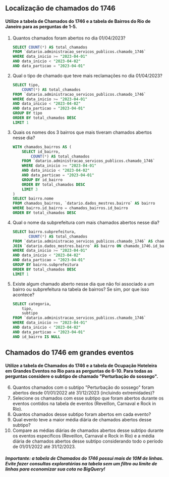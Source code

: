 ## Localização de chamados do 1746
#### Utilize a tabela de Chamados do 1746 e a tabela de Bairros do Rio de Janeiro para as perguntas de 1-5.

1. Quantos chamados foram abertos no dia 01/04/2023?
    ```sql
    SELECT COUNT(*) AS total_chamados
    FROM `datario.administracao_servicos_publicos.chamado_1746`
    WHERE data_inicio >= "2023-04-01"
    AND data_inicio < "2023-04-02"
    AND data_particao = "2023-04-01"
    ```
2. Qual o tipo de chamado que teve mais reclamações no dia 01/04/2023?
    ```sql
    SELECT tipo,
        COUNT(*) AS total_chamados
    FROM `datario.administracao_servicos_publicos.chamado_1746`
    WHERE data_inicio >= "2023-04-01"
    AND data_inicio < "2023-04-02"
    AND data_particao = "2023-04-01"
    GROUP BY tipo
    ORDER BY total_chamados DESC
    LIMIT 1
    ```
3. Quais os nomes dos 3 bairros que mais tiveram chamados abertos nesse dia?
    ```sql
    WITH chamados_bairros AS (
        SELECT id_bairro,
            COUNT(*) AS total_chamados
        FROM `datario.administracao_servicos_publicos.chamado_1746`
        WHERE data_inicio >= "2023-04-01"
        AND data_inicio < "2023-04-02"
        AND data_particao = "2023-04-01"
        GROUP BY id_bairro
        ORDER BY total_chamados DESC
        LIMIT 3
    )
    SELECT bairro.nome
    FROM chamados_bairros, `datario.dados_mestres.bairro` AS bairro
    WHERE bairro.id_bairro = chamados_bairros.id_bairro
    ORDER BY total_chamados DESC
    ```
4. Qual o nome da subprefeitura com mais chamados abertos nesse dia?
    ```sql
    SELECT bairro.subprefeitura,
           COUNT(*) AS total_chamados
    FROM `datario.administracao_servicos_publicos.chamado_1746` AS chamado_1746
    JOIN `datario.dados_mestres.bairro` AS bairro ON chamado_1746.id_bairro = bairro.id_bairro
    WHERE data_inicio >= "2023-04-01"
    AND data_inicio < "2023-04-02"
    AND data_particao = "2023-04-01"
    GROUP BY bairro.subprefeitura
    ORDER BY total_chamados DESC
    LIMIT 1
    ```
5. Existe algum chamado aberto nesse dia que não foi associado a um bairro ou subprefeitura na tabela de bairros? Se sim, por que isso acontece?
    ```sql
    SELECT categoria,
        tipo,
        subtipo
    FROM `datario.administracao_servicos_publicos.chamado_1746`
    WHERE data_inicio >= "2023-04-01"
    AND data_inicio < "2023-04-02"
    AND data_particao = "2023-04-01"
    AND id_bairro IS NULL
    ```

## Chamados do 1746 em grandes eventos
#### Utilize a tabela de Chamados do 1746 e a tabela de Ocupação Hoteleira em Grandes Eventos no Rio para as perguntas de 6-10. Para todas as perguntas considere o subtipo de chamado "Perturbação do sossego".

6. Quantos chamados com o subtipo "Perturbação do sossego" foram abertos desde 01/01/2022 até 31/12/2023 (incluindo extremidades)?
7. Selecione os chamados com esse subtipo que foram abertos durante os eventos contidos na tabela de eventos (Reveillon, Carnaval e Rock in Rio).
8. Quantos chamados desse subtipo foram abertos em cada evento?
9. Qual evento teve a maior média diária de chamados abertos desse subtipo?
10. Compare as médias diárias de chamados abertos desse subtipo durante os eventos específicos (Reveillon, Carnaval e Rock in Rio) e a média diária de chamados abertos desse subtipo considerando todo o período de 01/01/2022 até 31/12/2023.

##### Importante: a tabela de Chamados do 1746 possui mais de 10M de linhas. Evite fazer consultas exploratórias na tabela sem um filtro ou limite de linhas para economizar sua cota no BigQuery!
